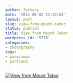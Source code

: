 ```yaml
---
author: Zachary 
date: '2011-06-02 21:33:04'
layout: post
slug: view-from-mount-tabor
status: publish
title: View from Mount Tabor
wordpress_id: '5278'
categories:
- photography
tags:
- panoramas
- portland
---
```


[![View from Mount Tabor](http://farm6.static.flickr.com/5264/5791807543_86708d9582_b.jpg)](http://www.flickr.com/photos/zacharyz/5791807543/)
